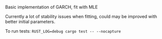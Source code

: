 Basic implementation of GARCH, fit with MLE

Currently a lot of stability issues when fitting, could may be improved with better initial parameters.

To run tests: `RUST_LOG=debug cargo test -- --nocapture`
